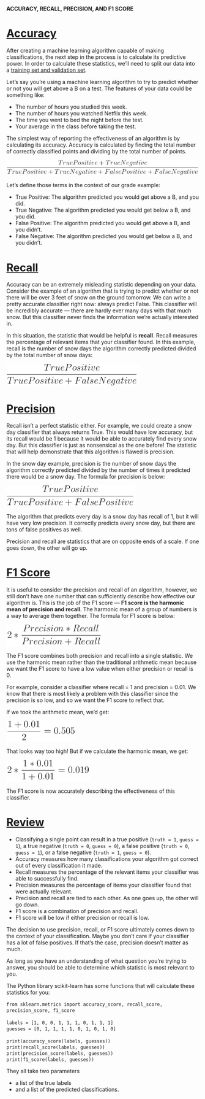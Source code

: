 #### ACCURACY, RECALL, PRECISION, AND F1 SCORE

# [Accuracy](https://www.codecademy.com/paths/machine-learning/tracks/introduction-to-supervised-learning-skill-path/modules/accuracy-recall-and-precision-skill-path/lessons/ml-accuracy/exercises/accuracy)

After creating a machine learning algorithm capable of making classifications, the next step in the process is to calculate its predictive power.
In order to calculate these statistics, we’ll need to split our data into a [training set and validation set](https://www.codecademy.com/content-items/ced99a64b810eda769bc48293550fd21).

Let’s say you’re using a machine learning algorithm to try to predict whether or not you will get above a B on a test. 
The features of your data could be something like:
* The number of hours you studied this week.
* The number of hours you watched Netflix this week.
* The time you went to bed the night before the test.
* Your average in the class before taking the test.

The simplest way of reporting the effectiveness of an algorithm is by calculating its accuracy.
Accuracy is calculated by finding the total number of correctly classified points and dividing by the total number of points.

![accuracy formula](images/accuracy_formula.jpg)

Let’s define those terms in the context of our grade example:
* True Positive: The algorithm predicted you would get above a B, and you did.
* True Negative: The algorithm predicted you would get below a B, and you did.
* False Positive: The algorithm predicted you would get above a B, and you didn’t.
* False Negative: The algorithm predicted you would get below a B, and you didn’t.

# [Recall](https://www.codecademy.com/paths/machine-learning/tracks/introduction-to-supervised-learning-skill-path/modules/accuracy-recall-and-precision-skill-path/lessons/ml-accuracy/exercises/recall)

Accuracy can be an extremely misleading statistic depending on your data. 
Consider the example of an algorithm that is trying to predict whether or not there will be over 3 feet of snow on the ground tomorrow. 
We can write a pretty accurate classifier right now: always predict False. 
This classifier will be incredibly accurate — there are hardly ever many days with that much snow. 
But this classifier never finds the information we’re actually interested in.

In this situation, the statistic that would be helpful is **recall**. Recall measures the percentage of relevant items that your classifier found. In this example, recall is the number of snow days the algorithm correctly predicted divided by the total number of snow days:

![recall formula](images/recall_formula.jpg)

# [Precision](https://www.codecademy.com/paths/machine-learning/tracks/introduction-to-supervised-learning-skill-path/modules/accuracy-recall-and-precision-skill-path/lessons/ml-accuracy/exercises/precision)

Recall isn’t a perfect statistic either.
For example, we could create a snow day classifier that always returns True. 
This would have low accuracy, but its recall would be 1 because it would be able to accurately find every snow day. 
But this classifier is just as nonsensical as the one before! 
The statistic that will help demonstrate that this algorithm is flawed is precision.

In the snow day example, precision is the number of snow days the algorithm correctly predicted divided by the number of times it predicted there would be a snow day. The formula for precision is below:

![precision formula](images/precision_formula.jpg)

The algorithm that predicts every day is a snow day has recall of 1, but it will have very low precision. 
It correctly predicts every snow day, but there are tons of false positives as well.

Precision and recall are statistics that are on opposite ends of a scale. If one goes down, the other will go up.

# [F1 Score](https://www.codecademy.com/paths/machine-learning/tracks/introduction-to-supervised-learning-skill-path/modules/accuracy-recall-and-precision-skill-path/lessons/ml-accuracy/exercises/f-one)

It is useful to consider the precision and recall of an algorithm, however, we still don’t have one number that can sufficiently describe how effective our algorithm is.
This is the job of the F1 score — **F1 score is the harmonic mean of precision and recall**. 
The harmonic mean of a group of numbers is a way to average them together. 
The formula for F1 score is below:

![F1 Score formula](images/f1_score_formula.jpg)

The F1 score combines both precision and recall into a single statistic. 
We use the harmonic mean rather than the traditional arithmetic mean because we want the F1 score to have a low value when either precision or recall is 0.

For example, consider a classifier where recall = 1 and precision = 0.01. We know that there is most likely a problem with this classifier since the precision is so low, and so we want the F1 score to reflect that.

If we took the arithmetic mean, we’d get:

![arithmetic mean example](images/arithmetic_mean_example.jpg)

That looks way too high! But if we calculate the harmonic mean, we get:

![harmonic mean example](images/harmonic_mean_example.jpg)

The F1 score is now accurately describing the effectiveness of this classifier.

# [Review](https://www.codecademy.com/paths/machine-learning/tracks/introduction-to-supervised-learning-skill-path/modules/accuracy-recall-and-precision-skill-path/lessons/ml-accuracy/exercises/review)

* Classifying a single point can result in a true positive (`truth = 1`, `guess = 1`), a true negative (`truth = 0`, `guess = 0`), a false positive (`truth = 0`, `guess = 1`), or a false negative (`truth = 1`, `guess = 0`).
* Accuracy measures how many classifications your algorithm got correct out of every classification it made.
* Recall measures the percentage of the relevant items your classifier was able to successfully find.
* Precision measures the percentage of items your classifier found that were actually relevant.
* Precision and recall are tied to each other. As one goes up, the other will go down.
* F1 score is a combination of precision and recall.
* F1 score will be low if either precision or recall is low.

The decision to use precision, recall, or F1 score ultimately comes down to the context of your classification. 
Maybe you don’t care if your classifier has a lot of false positives. 
If that’s the case, precision doesn’t matter as much.

As long as you have an understanding of what question you’re trying to answer, you should be able to determine which statistic is most relevant to you.

The Python library scikit-learn has some functions that will calculate these statistics for you:
```
from sklearn.metrics import accuracy_score, recall_score, precision_score, f1_score

labels = [1, 0, 0, 1, 1, 1, 0, 1, 1, 1]
guesses = [0, 1, 1, 1, 1, 0, 1, 0, 1, 0]

print(accuracy_score(labels, guesses))
print(recall_score(labels, guesses))
print(precision_score(labels, guesses))
print(f1_score(labels, guesses))
```
They all take two parameters
* a list of the true labels 
* and a list of the predicted classifications.
